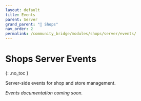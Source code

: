 ```yaml
---
layout: default
title: Events
parent: Server
grand_parent: "🛒 Shops"
nav_order: 2
permalink: /community_bridge/modules/shops/server/events/
---
```


# Shops Server Events
{: .no_toc }

Server-side events for shop and store management.

*Events documentation coming soon.*
